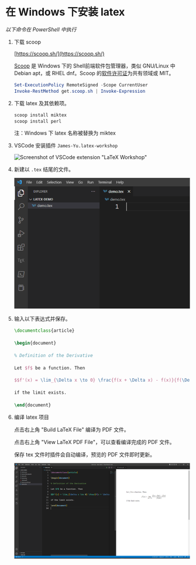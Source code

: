 # 在 Windows 下安装 latex

_以下命令在 PowerShell 中执行_

1. 下载 scoop

   [https://scoop.sh/](https://scoop.sh/)

   [Scoop](https://github.com/ScoopInstaller/Scoop) 是 Windows 下的 Shell前端软件包管理器，类似 GNU/Linux 中 Debian apt，或 RHEL dnf。Scoop 的[软件许可证](https://github.com/ScoopInstaller/Scoop/blob/master/LICENSE)为共有领域或 MIT。

   ```powershell
   Set-ExecutionPolicy RemoteSigned -Scope CurrentUser
   Invoke-RestMethod get.scoop.sh | Invoke-Expression
   ```

2. 下载 latex 及其依赖项。

   ```powershell
   scoop install miktex
   scoop install perl
   ```

   注：Windows 下 latex 名称被替换为 miktex

3. VSCode 安装插件 `James-Yu.latex-workshop`

   ![Screenshot of VSCode extension "LaTeX Workshop"](./images/vscode-extension-screenshot.png)

4. 新建以 `.tex` 结尾的文件。

   ![Screenshot of a created demo.tex file in VSCode](./images/screenshot-vscode-newfile.png)

5. 输入以下表达式并保存。

   ```tex
   \documentclass{article}
   
   \begin{document}
   
   % Definition of the Derivative
   
   Let $f$ be a function. Then
   
   $$f'(x) = \lim_{\Delta x \to 0} \frac{f(x + \Delta x) - f(x)}{f(\Delta x)}$$
   
   if the limit exists.
   
   \end{document}
   ```

6. 编译 latex 项目

   点击右上角 "Build LaTeX File" 编译为 PDF 文件。

   点击右上角 "View LaTeX PDF File"，可以查看编译完成的 PDF 文件。

   保存 tex 文件时插件会自动编译，预览的 PDF 文件即时更新。

   ![Screenshot of previewing compiled PDF files.](./images/screenshot-view-pdf.png)
